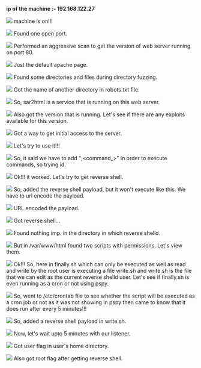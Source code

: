 **ip of the machine :- 192.168.122.27**

![](attachment/9f4a5f02e71cdecc62ef756905dcc92b.png)
machine is on!!!

![](attachment/242e71df32efc12a2c771ae673a9b0b5.png)
Found one open port.

![](attachment/c10329be07ef43f238be2231772363f4.png)
Performed an aggressive scan to get the version of web server running on port 80.

![](attachment/3433b06ff15263a6ce5a584c8948d027.png)
Just the default apache page.

![](attachment/f687070975e365ef40370cfa4b06f459.png)
Found some directories and files during directory fuzzing.

![](attachment/ac21168bbfcbad9251b0d97ac0d9345a.png)
Got the name of another directory in robots.txt file.

![](attachment/0fed4fefd965ac457667c8011d5dfacb.png)
So, sar2html is a service that is running on this web server.

![](attachment/80d0b6f146438d7b4f71314fee0a52dc.png)
Also got the version that is running. Let's see if there are any exploits available for this version.

![](attachment/2d040c4537a204647b2559bdc14c6ff4.png)
Got a way to get initial access to the server.

![](attachment/892455c97ea8cd166884691b5763b9ca.png)
Let's try to use it!!!

![](attachment/ae6686dcf33921c4555a73f1446d9071.png)
So, it said we have to add ";<command_>" in order to execute commands, so trying id.

![](attachment/290a7c877bbc6e24650bbae1bb36fb91.png)
Ok!!! it worked. Let's try to get reverse shell.

![](attachment/90336e659a237341b7ecaaa4d4da9413.png)
So, added the reverse shell payload, but it won't execute like this. We have to url encode the payload.

![](attachment/bc30dcfab10a62242ca2eb526a1c193d.png)
URL encoded the payload.

![](attachment/aef12bcf4938665de4dc911e9d29f830.png)
Got reverse shell...

![](attachment/f23d34c9e9c4fcc8d1d52670aec50124.png)
Found nothing imp. in the directory in which reverse shelld.

![](attachment/71cec765b6b4e3a36772f27e7c00168d.png)
But in /var/www/html found two scripts with permissions. Let's view them.

![](attachment/28a4368ea8d4aa3f7cfbb3d64fea3235.png)
Ok!!! So, here in finally.sh which can only be executed as well as read and write by the root user is executing a file write.sh and write.sh is the file that we can edit as the current reverse shelld user. Let's see if finally.sh is even running as a cron or not using pspy.

![](attachment/a1792fcd990a580d6fca07a47b6c1247.png)
So, went to /etc/crontab file to see whether the script will be executed as a cron job or not as it was not showing in pspy then came to know that it does run after every 5 minutes!!!

![](attachment/613e2f677e72285994d34bf2a8f58618.png)
So, added a reverse shell payload in write.sh.

![](attachment/a4db9a354780fa453173f470bea2ceec.png)
Now, let's wait upto 5 minutes with our listener.

![](attachment/f35c7e0a524745628dc4e2e1388e350a.png)
Got user flag in user's home directory.

![](attachment/a9f1a1bfe0b8f57ffb6d389c7ef1c72b.png)
Also got root flag after getting reverse shell.